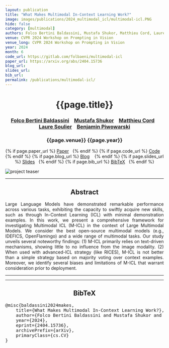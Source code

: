 ```yaml
---
layout: publication
title: "What Makes Multimodal In-Context Learning Work?" 
image: images/publications/2024_multimodal_icl/multimodal-icl.PNG
hide: false
category: [multimodal]
authors: Folco Bertini Baldassini, Mustafa Shukor, Matthieu Cord, Laure Soulier, Benjamin Piwowarski
venue: CVPR 2024 Workshop on Prompting in Vision
venue_long: CVPR 2024 Workshop on Prompting in Vision
year: 2024
month: 6
code_url: https://gitlab.com/folbaeni/multimodal-icl
paper_url: https://arxiv.org/abs/2404.15736
blog_url: 
slides_url: 
bib_url: 
permalink: /publications/multimodal-icl/
---
```


<h1 align="center"> {{page.title}} </h1>
<!-- Simple call of authors -->
<!-- <h3 align="center"> {{page.authors}} </h3> -->
<!-- Alternatively you can add links to author pages -->
<h3 align="center"> <a href="https://www.folbaeni.com/">Folco Bertini Baldassini</a> &nbsp;&nbsp; <a href="https://scholar.google.com/citations?user=lhp9mRgAAAAJ&hl=en">Mustafa Shukor</a> &nbsp;&nbsp; <a href="https://cord.isir.upmc.fr/">Matthieu Cord</a> &nbsp;&nbsp; <a href="https://pages.isir.upmc.fr/soulier/">Laure Soulier</a> &nbsp;&nbsp; <a href="https://www.piwowarski.fr/">Benjamin Piwowarski</a></h3>


<h3 align="center"> {{page.venue}} {{page.year}} </h3>

<div align="center">
  <p>
    {% if page.paper_url %}
    <a href="{{ page.paper_url }}"><i class="far fa-file-pdf"></i> Paper</a>&nbsp;&nbsp;
    {% endif %}
    {% if page.code_url %}
    <a href="{{ page.code_url }}"><i class="fab fa-github"></i> Code</a> &nbsp;&nbsp;
    {% endif %}
    {% if page.blog_url %}
    <a href="{{ page.blog_url }}"><i class="fab fa-blogger"></i> Blog</a> &nbsp;&nbsp;
    {% endif %}
    {% if page.slides_url %}
    <a href="{{ page.slides_url }}"><i class="far fa-file-pdf"></i> Slides</a>&nbsp;&nbsp;
    {% endif %}
    {% if page.bib_url %}
    <a href="{{ page.bib_url}}"><i class="far fa-file-alt"></i> BibTeX</a>&nbsp;&nbsp;
    {% endif %}
  </p>
</div>


<div class="publication-teaser">
    <img src="../../{{ page.image }}" alt="project teaser"/>
</div>


<hr>

<h2  align="center"> Abstract</h2>

<p align="justify">Large Language Models have demonstrated remarkable performance across various tasks, exhibiting the capacity to swiftly acquire new skills, such as through In-Context Learning (ICL) with minimal demonstration examples. In this work, we present a comprehensive framework for investigating Multimodal ICL (M-ICL) in the context of Large Multimodal Models. We consider the best open-source multimodal models (e.g., IDEFICS, OpenFlamingo) and a wide range of multimodal tasks. Our study unveils several noteworthy findings: (1) M-ICL primarily relies on text-driven mechanisms, showing little to no influence from the image modality. (2) When used with advanced-ICL strategy (like RICES), M-ICL is not better than a simple strategy based on majority voting over context examples. Moreover, we identify several biases and limitations of M-ICL that warrant consideration prior to deployment.</p>

<hr>
<hr>

<h2  align="center">BibTeX</h2>
<left>
  <pre class="bibtex-box">
@misc{baldassini2024makes,
    title={What Makes Multimodal In-Context Learning Work?},
    author={Folco Bertini Baldassini and Mustafa Shukor and Matthieu Cord and Laure Soulier and Benjamin Piwowarski},
    year={2024},
    eprint={2404.15736},
    archivePrefix={arXiv},
    primaryClass={cs.CV}
}
</pre>
</left>

<br>
